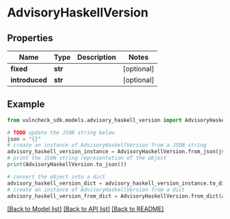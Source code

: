 # AdvisoryHaskellVersion


## Properties

Name | Type | Description | Notes
------------ | ------------- | ------------- | -------------
**fixed** | **str** |  | [optional] 
**introduced** | **str** |  | [optional] 

## Example

```python
from vulncheck_sdk.models.advisory_haskell_version import AdvisoryHaskellVersion

# TODO update the JSON string below
json = "{}"
# create an instance of AdvisoryHaskellVersion from a JSON string
advisory_haskell_version_instance = AdvisoryHaskellVersion.from_json(json)
# print the JSON string representation of the object
print(AdvisoryHaskellVersion.to_json())

# convert the object into a dict
advisory_haskell_version_dict = advisory_haskell_version_instance.to_dict()
# create an instance of AdvisoryHaskellVersion from a dict
advisory_haskell_version_from_dict = AdvisoryHaskellVersion.from_dict(advisory_haskell_version_dict)
```
[[Back to Model list]](../README.md#documentation-for-models) [[Back to API list]](../README.md#documentation-for-api-endpoints) [[Back to README]](../README.md)


